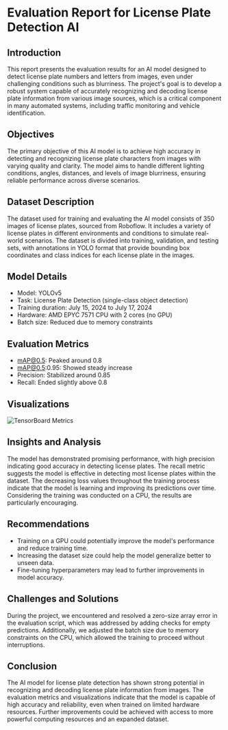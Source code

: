 # Evaluation Report for License Plate Detection AI

## Introduction
This report presents the evaluation results for an AI model designed to detect license plate numbers and letters from images, even under challenging conditions such as blurriness. The project's goal is to develop a robust system capable of accurately recognizing and decoding license plate information from various image sources, which is a critical component in many automated systems, including traffic monitoring and vehicle identification.

## Objectives
The primary objective of this AI model is to achieve high accuracy in detecting and recognizing license plate characters from images with varying quality and clarity. The model aims to handle different lighting conditions, angles, distances, and levels of image blurriness, ensuring reliable performance across diverse scenarios.

## Dataset Description
The dataset used for training and evaluating the AI model consists of 350 images of license plates, sourced from Roboflow. It includes a variety of license plates in different environments and conditions to simulate real-world scenarios. The dataset is divided into training, validation, and testing sets, with annotations in YOLO format that provide bounding box coordinates and class indices for each license plate in the images.

## Model Details
- Model: YOLOv5
- Task: License Plate Detection (single-class object detection)
- Training duration: July 15, 2024 to July 17, 2024
- Hardware: AMD EPYC 7571 CPU with 2 cores (no GPU)
- Batch size: Reduced due to memory constraints

## Evaluation Metrics
- mAP@0.5: Peaked around 0.8
- mAP@0.5:0.95: Showed steady increase
- Precision: Stabilized around 0.85
- Recall: Ended slightly above 0.8

## Visualizations
![TensorBoard Metrics](/home/ubuntu/screenshots/e7670661-8631-4852-8fab-a989c48877bf.png)

## Insights and Analysis
The model has demonstrated promising performance, with high precision indicating good accuracy in detecting license plates. The recall metric suggests the model is effective in detecting most license plates within the dataset. The decreasing loss values throughout the training process indicate that the model is learning and improving its predictions over time. Considering the training was conducted on a CPU, the results are particularly encouraging.

## Recommendations
- Training on a GPU could potentially improve the model's performance and reduce training time.
- Increasing the dataset size could help the model generalize better to unseen data.
- Fine-tuning hyperparameters may lead to further improvements in model accuracy.

## Challenges and Solutions
During the project, we encountered and resolved a zero-size array error in the evaluation script, which was addressed by adding checks for empty predictions. Additionally, we adjusted the batch size due to memory constraints on the CPU, which allowed the training to proceed without interruptions.

## Conclusion
The AI model for license plate detection has shown strong potential in recognizing and decoding license plate information from images. The evaluation metrics and visualizations indicate that the model is capable of high accuracy and reliability, even when trained on limited hardware resources. Further improvements could be achieved with access to more powerful computing resources and an expanded dataset.